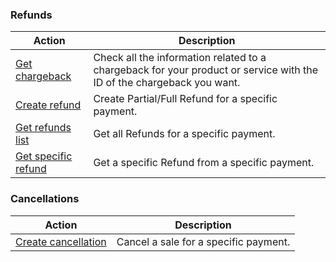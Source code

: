 ### Refunds

|Action|Description|
|---|---|
|[Get chargeback](https://www.mercadopago[FAKER][URL][DOMAIN]/developers/en/reference/chargebacks/_chargebacks_id/get)|Check all the information related to a chargeback for your product or service with the ID of the chargeback you want.|
|[Create refund](https://www.mercadopago[FAKER][URL][DOMAIN]/developers/en/reference/chargebacks/_payments_id_refunds/post)|Create Partial/Full Refund for a specific payment.|
|[Get refunds list](https://www.mercadopago[FAKER][URL][DOMAIN]/developers/en/reference/chargebacks/_payments_id_refunds/get)|Get all Refunds for a specific payment.|
|[Get specific refund](https://www.mercadopago[FAKER][URL][DOMAIN]/developers/en/reference/chargebacks/_payments_id_refunds_refund_id/get)|Get a specific Refund from a specific payment.|

### Cancellations

|Action|Description|
|---|---|
|[Create cancellation](https://www.mercadopago[FAKER][URL][DOMAIN]/developers/en/reference/chargebacks/_payments_payment_id/put)|Cancel a sale for a specific payment.|

